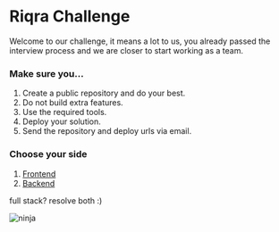 # Riqra Challenge

Welcome to our challenge, it means a lot to us, you already passed the interview process and we are closer to start working as a team.

### Make sure you...

1. Create a public repository and do your best.
2. Do not build extra features.
3. Use the required tools.
4. Deploy your solution.
5. Send the repository and deploy urls via email.

### Choose your side

1. [Frontend](https://github.com/riqra/riqra-challenge/blob/master/frontend.md)
2. [Backend](https://github.com/riqra/riqra-challenge/blob/master/backend.md)

full stack? resolve both :)

![ninja](https://user-images.githubusercontent.com/5007653/65284118-470b9300-dafe-11e9-8622-e90c12bf696e.png)

